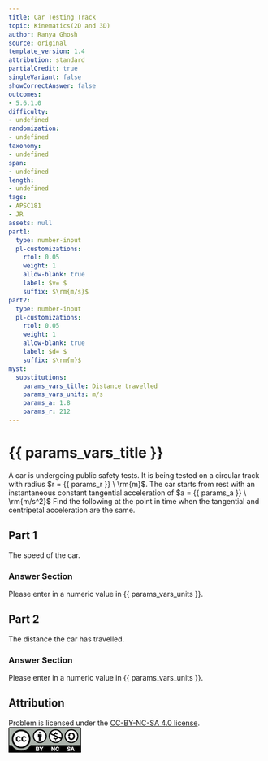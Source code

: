```yaml
---
title: Car Testing Track
topic: Kinematics(2D and 3D)
author: Ranya Ghosh
source: original
template_version: 1.4
attribution: standard
partialCredit: true
singleVariant: false
showCorrectAnswer: false
outcomes:
- 5.6.1.0
difficulty:
- undefined
randomization:
- undefined
taxonomy:
- undefined
span:
- undefined
length:
- undefined
tags:
- APSC181
- JR
assets: null
part1:
  type: number-input
  pl-customizations:
    rtol: 0.05
    weight: 1
    allow-blank: true
    label: $v= $
    suffix: $\rm{m/s}$
part2:
  type: number-input
  pl-customizations:
    rtol: 0.05
    weight: 1
    allow-blank: true
    label: $d= $
    suffix: $\rm{m}$
myst:
  substitutions:
    params_vars_title: Distance travelled
    params_vars_units: m/s
    params_a: 1.8
    params_r: 212
---
```

# {{ params_vars_title }}
A car is undergoing public safety tests. It is being tested on a circular track with radius $r = {{ params_r }} \ \rm{m}$.
The car starts from rest with an instantaneous constant tangential acceleration of $a = {{ params_a }} \ \rm{m/s^2}$
Find the following at the point in time when the tangential and centripetal acceleration are the same.

## Part 1

The speed of the car.

### Answer Section

Please enter in a numeric value in {{ params_vars_units }}.

## Part 2

The distance the car has travelled.

### Answer Section

Please enter in a numeric value in {{ params_vars_units }}.

## Attribution

Problem is licensed under the [CC-BY-NC-SA 4.0 license](https://creativecommons.org/licenses/by-nc-sa/4.0/).<br> ![The Creative Commons 4.0 license requiring attribution-BY, non-commercial-NC, and share-alike-SA license.](https://raw.githubusercontent.com/firasm/bits/master/by-nc-sa.png)